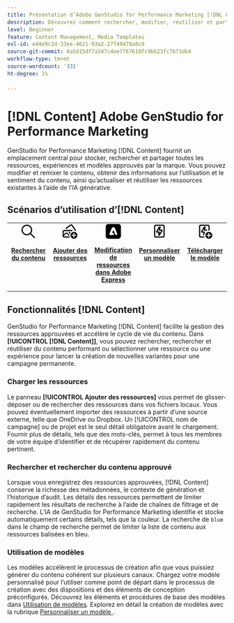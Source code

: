 ```yaml
---
title: Présentation d’Adobe GenStudio for Performance Marketing [!DNL Content]
description: Découvrez comment rechercher, modifier, réutiliser et partager des ressources approuvées par la marque dans un portail intuitif unique.
level: Beginner
feature: Content Management, Media Templates
exl-id: e44e9c2d-33ee-4621-93a2-27f49478a8c9
source-git-commit: 8a5d15df7a347c4ee7767610fc9bb23fc7b71db4
workflow-type: tm+mt
source-wordcount: '331'
ht-degree: 1%

---
```


# [!DNL Content] Adobe GenStudio for Performance Marketing

GenStudio for Performance Marketing [!DNL Content] fournit un emplacement central pour stocker, rechercher et partager toutes les ressources, expériences et modèles approuvés par la marque. Vous pouvez modifier et remixer le contenu, obtenir des informations sur l’utilisation et le sentiment du contenu, ainsi qu’actualiser et réutiliser les ressources existantes à l’aide de l’IA générative.

## Scénarios d’utilisation d’[!DNL Content] 

<table style="table-layout:fixed">
<tr style="border: 0;">
   <td align="center" valign="top" width="100">
      <a href="../content/manage-assets.md#search">
         <img alt="agrandisseur" src="../../assets/icons/icon-search.png">
      </a>
      <p>
         <a href="../content/manage-assets.md#search-content">
         <strong>Rechercher du contenu</strong>
         </a>
      </p>
   </td>
   <td align="center" valign="top" width="100">
      <a href="../content/manage-assets.md">
         <img alt="images avec signe plus" src="../../assets/icons/icon-addContent.png">
      </a>
      <p>
         <a href="../content/manage-assets.md">
         <strong>Ajouter des ressources</strong>
         </a>
      </p>
   </td>
   <td align="center" valign="top" width="100">
      <a href="../content/asset-details.md#edit-in-express">
         <img alt="Modifier dans Adobe Express" src="../../assets/icons/icon-editExpress.png">
      </a>
      <p>
         <a href="../content/asset-details.md#edit-in-express">
         <strong>Modification de ressources dans Adobe Express</strong>
         </a>
      </p>
   </td>
   <td align="center" valign="top" width="100">
      <a href="../content/customize-template.md">
         <img alt="boulon d&apos;allègement sur la ressource" src="../../assets/icons/icon-template.png">
      </a>
      <p>
         <a href="../content/customize-template.md">
         <strong>Personnaliser un modèle</strong>
         </a>
      </p>
   </td>
   <td align="center" valign="top" width="100">
      <a href="../content/use-templates.md">
         <img alt="boulon d&apos;allégement sur la ressource avec signe plus" src="../../assets/icons/icon-addTemplate.png">
      </a>
      <p>
         <a href="../content/use-templates.md#upload-a-template">
         <strong>Télécharger le modèle</strong>
         </a>
      </p>
   </td>
</tr>
</table>

## Fonctionnalités [!DNL Content]

GenStudio for Performance Marketing [!DNL Content] facilite la gestion des ressources approuvées et accélère le cycle de vie du contenu. Dans **[!UICONTROL [!DNL Content]]**, vous pouvez rechercher, rechercher et réutiliser du contenu performant ou sélectionner une ressource ou une expérience pour lancer la création de nouvelles variantes pour une campagne permanente.

### Charger les ressources

Le panneau **[!UICONTROL Ajouter des ressources]** vous permet de glisser-déposer ou de rechercher des ressources dans vos fichiers locaux. Vous pouvez éventuellement importer des ressources à partir d’une source externe, telle que OneDrive ou Dropbox. Un [!UICONTROL nom de campagne] ou de projet est le seul détail obligatoire avant le chargement. Fournir plus de détails, tels que des mots-clés, permet à tous les membres de votre équipe d’identifier et de récupérer rapidement du contenu pertinent.

### Rechercher et rechercher du contenu approuvé

Lorsque vous enregistrez des ressources approuvées, [!DNL Content] conserve la richesse des métadonnées, le contexte de génération et l’historique d’audit. Les détails des ressources permettent de limiter rapidement les résultats de recherche à l’aide de chaînes de filtrage et de recherche. L’IA de GenStudio for Performance Marketing identifie et stocke automatiquement certains détails, tels que la couleur. La recherche de `blue` dans le champ de recherche permet de limiter la liste de contenu aux ressources balisées en bleu.

### Utilisation de modèles

Les modèles accélèrent le processus de création afin que vous puissiez générer du contenu cohérent sur plusieurs canaux. Chargez votre modèle personnalisé pour l’utiliser comme point de départ dans le processus de création avec des dispositions et des éléments de conception préconfigurés. Découvrez les éléments et procédures de base des modèles dans [Utilisation de modèles](use-templates.md). Explorez en détail la création de modèles avec la rubrique [ Personnaliser un modèle ](customize-template.md).
